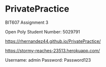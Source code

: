 # PrivatePractice
BIT607 Assignment 3

Open Poly Student Number: 5029791

https://rhernandez44.github.io/PrivatePractice/

https://stormy-reaches-23513.herokuapp.com/

Username: admin
Password: Password123

